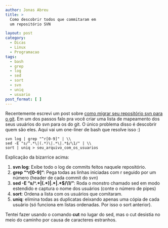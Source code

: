 ```yaml
---
author: Jonas Abreu
title: >
  Como descobrir todos que commitaram em
  um repositório SVN

layout: post
category:
  - Dicas
  - Linux
  - Programacao
tags:
  - bash
  - grep
  - log
  - sed
  - sort
  - svn
  - uniq
  - usuario
post_format: [ ]
---
```

Recentemente escrevi um post sobre [como migrar seu repositório svn para o git][1]. Em um dos passos falo pra você criar uma lista de mapeamento dos seus usuários do svn para os do git. O único problema disso é descobrir quem são eles. Aqui vai um one-liner de bash que resolve isso :)

    
    svn log | grep "^r[0-9]" | \\
    sed -E "s/^.*\|(.*)\|.*\|.*$/\1/" | \\
    sort | uniq > seu_arquivo_com_os_usuarios
    

Explicação da bizarrice acima:

1.  **svn log**: Exibe todo o log de commits feitos naquele repositório. 
2.  **grep “^r[0-9]“**: Pega todas as linhas iniciadas com r seguido por um número (header de cada commit do svn) 
3.  **sed -E “s/^.\*\|(.\*)\|.\*\|.\*$/\1/”**: Roda o monstro chamado sed em modo estendido e captura o nome dos usuários (conte o número de pipes) 
4.  **sort**: Ordena a lista com os usuários que comitaram. 
5.  **uniq**: elimina todas as duplicatas deixando apenas uma cópia de cada usuário (só funciona em listas ordenadas. Por isso o sort anterior). 

Tentei fazer usando o comando **cut** no lugar do sed, mas o cut desistia no meio do caminho por causa de caracteres estranhos. 














 [1]: http://vidageek.net/2009/06/08/como-migrar-de-svn-para-git/





